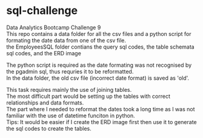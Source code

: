 # sql-challenge
Data Analytics Bootcamp Challenge 9  
This repo contains a data folder for all the csv files and a python script for formating the date data from one of the csv file.  
the EmployeesSQL folder contians the query sql codes, the table schemata sql codes, and the ERD image  

The python script is required as the date formating was not recognised by the pgadmin sql, thus requries it to be reformatted.  
In the data folder, the old csv file (incorrect date format) is saved as 'old'. 

This task requires mainly the use of joining tables.  
The most difficult part would be setting up the tables with correct relationships and data formats.  
The part where I needed to reformat the dates took a long time as I was not familiar with the use of datetime funciton in python.  
Tips: It would be easier if I create the ERD image first then use it to generate the sql codes to create the tables. 

